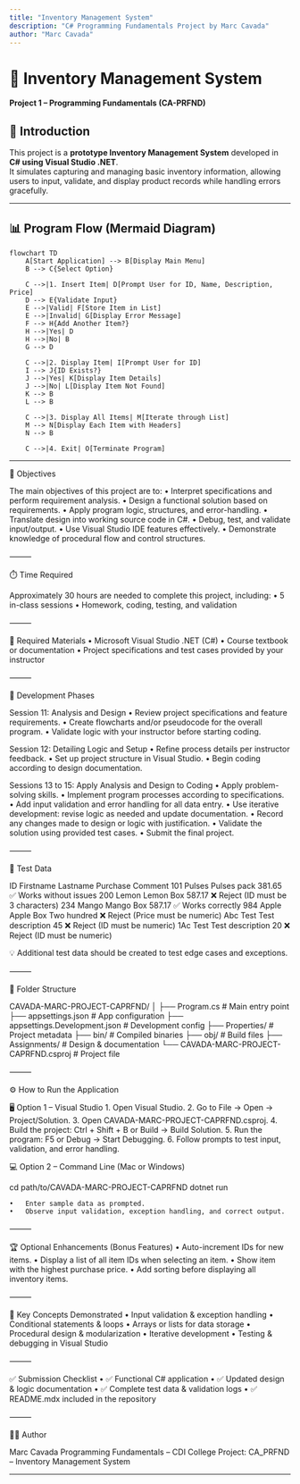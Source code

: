 ```yaml
---
title: "Inventory Management System"
description: "C# Programming Fundamentals Project by Marc Cavada"
author: "Marc Cavada"
---
```


# 🧩 Inventory Management System  
**Project 1 – Programming Fundamentals (CA-PRFND)**  

## 📘 Introduction  
This project is a **prototype Inventory Management System** developed in **C# using Visual Studio .NET**.  
It simulates capturing and managing basic inventory information, allowing users to input, validate, and display product records while handling errors gracefully.  

---

## 📊 Program Flow (Mermaid Diagram)

```mermaid
flowchart TD
    A[Start Application] --> B[Display Main Menu]
    B --> C{Select Option}

    C -->|1. Insert Item| D[Prompt User for ID, Name, Description, Price]
    D --> E{Validate Input}
    E -->|Valid| F[Store Item in List]
    E -->|Invalid| G[Display Error Message]
    F --> H{Add Another Item?}
    H -->|Yes| D
    H -->|No| B
    G --> D

    C -->|2. Display Item| I[Prompt User for ID]
    I --> J{ID Exists?}
    J -->|Yes| K[Display Item Details]
    J -->|No| L[Display Item Not Found]
    K --> B
    L --> B

    C -->|3. Display All Items| M[Iterate through List]
    M --> N[Display Each Item with Headers]
    N --> B

    C -->|4. Exit| O[Terminate Program]

```
---

🎯 Objectives

The main objectives of this project are to:
	•	Interpret specifications and perform requirement analysis.
	•	Design a functional solution based on requirements.
	•	Apply program logic, structures, and error-handling.
	•	Translate design into working source code in C#.
	•	Debug, test, and validate input/output.
	•	Use Visual Studio IDE features effectively.
	•	Demonstrate knowledge of procedural flow and control structures.

⸻

⏱️ Time Required

Approximately 30 hours are needed to complete this project, including:
	•	5 in-class sessions
	•	Homework, coding, testing, and validation

⸻

🧰 Required Materials
	•	Microsoft Visual Studio .NET (C#)
	•	Course textbook or documentation
	•	Project specifications and test cases provided by your instructor

⸻

🧠 Development Phases

Session 11: Analysis and Design
	•	Review project specifications and feature requirements.
	•	Create flowcharts and/or pseudocode for the overall program.
	•	Validate logic with your instructor before starting coding.

Session 12: Detailing Logic and Setup
	•	Refine process details per instructor feedback.
	•	Set up project structure in Visual Studio.
	•	Begin coding according to design documentation.

Sessions 13 to 15: Apply Analysis and Design to Coding
	•	Apply problem-solving skills.
	•	Implement program processes according to specifications.
	•	Add input validation and error handling for all data entry.
	•	Use iterative development: revise logic as needed and update documentation.
	•	Record any changes made to design or logic with justification.
	•	Validate the solution using provided test cases.
	•	Submit the final project.

⸻

🧪 Test Data

ID	Firstname	Lastname	Purchase	Comment
101	Pulses	Pulses pack	381.65	✅ Works without issues
200	Lemon	Lemon Box	587.17	❌ Reject (ID must be 3 characters)
234	Mango	Mango Box	587.17	✅ Works correctly
984	Apple	Apple Box	Two hundred	❌ Reject (Price must be numeric)
Abc	Test	Test description	45	❌ Reject (ID must be numeric)
1Ac	Test	Test description	20	❌ Reject (ID must be numeric)

💡 Additional test data should be created to test edge cases and exceptions.

⸻

🧱 Folder Structure

CAVADA-MARC-PROJECT-CAPRFND/
│
├── Program.cs                     # Main entry point
├── appsettings.json               # App configuration
├── appsettings.Development.json   # Development config
├── Properties/                    # Project metadata
├── bin/                           # Compiled binaries
├── obj/                           # Build files
├── Assignments/                   # Design & documentation
└── CAVADA-MARC-PROJECT-CAPRFND.csproj # Project file


⸻

⚙️ How to Run the Application

🖥️ Option 1 – Visual Studio
	1.	Open Visual Studio.
	2.	Go to File → Open → Project/Solution.
	3.	Open CAVADA-MARC-PROJECT-CAPRFND.csproj.
	4.	Build the project: Ctrl + Shift + B or Build → Build Solution.
	5.	Run the program: F5 or Debug → Start Debugging.
	6.	Follow prompts to test input, validation, and error handling.

💻 Option 2 – Command Line (Mac or Windows)

cd path/to/CAVADA-MARC-PROJECT-CAPRFND
dotnet run

	•	Enter sample data as prompted.
	•	Observe input validation, exception handling, and correct output.

⸻

🏆 Optional Enhancements (Bonus Features)
	•	Auto-increment IDs for new items.
	•	Display a list of all item IDs when selecting an item.
	•	Show item with the highest purchase price.
	•	Add sorting before displaying all inventory items.

⸻

🧩 Key Concepts Demonstrated
	•	Input validation & exception handling
	•	Conditional statements & loops
	•	Arrays or lists for data storage
	•	Procedural design & modularization
	•	Iterative development
	•	Testing & debugging in Visual Studio

⸻

✅ Submission Checklist
	•	✅ Functional C# application
	•	✅ Updated design & logic documentation
	•	✅ Complete test data & validation logs
	•	✅ README.mdx included in the repository

⸻

👨‍💻 Author

Marc Cavada
Programming Fundamentals – CDI College
Project: CA_PRFND – Inventory Management System

---

